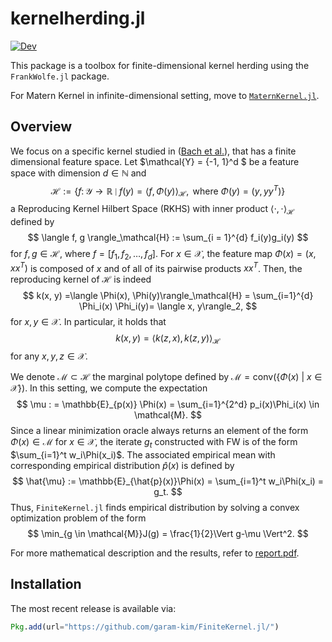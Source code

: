# kernelherding.jl

[![Dev](https://img.shields.io/badge/docs-dev-blue.svg)](https://garam-kim.github.io/FiniteKernel.jl/dev/)



This package is a toolbox for finite-dimensional kernel herding using the $\texttt{FrankWolfe.jl}$ package.

For Matern Kernel in infinite-dimensional setting, move to [$\texttt{MaternKernel.jl}$](https://github.com/garam-kim/MaternKernel.jl).



## Overview

We focus on a specific kernel studied in ([Bach et al.](https://icml.cc/2012/papers/683.pdf)), that has a finite dimensional feature space.
Let $\mathcal{Y} = \{-1, 1\}^d $ be a feature space with dimension $d \in \mathbb{N}$ and
$$
\mathcal{H}:= \left\lbrace f \colon \mathcal{Y} \to \mathbb{R} \mid f(y) = \langle f, \Phi(y) \rangle_\mathcal{H}, \text{ where } \Phi(y)=(y, yy^T) \right\rbrace
$$
a Reproducing Kernel Hilbert Space (RKHS) with inner product $\langle \cdot, \cdot \rangle_\mathcal{H}$ defined by
$$
\langle f, g \rangle_\mathcal{H} := \sum_{i = 1}^{d} f_i(y)g_i(y)
$$
for $f, g \in \mathcal{H}$, where $f = [f_1, f_2, \ldots, f_d]$. For $x \in \mathcal{X}$, the feature map $\Phi(x)=(x,xx^T)$ is composed of $x$ and of all of its pairwise products $xx^T$. Then, the reproducing kernel of $\mathcal{H}$ is indeed
$$
k(x, y) =\langle \Phi(x), \Phi(y)\rangle_\mathcal{H} = \sum_{i=1}^{d} \Phi_i(x) \Phi_i(y)= \langle x, y\rangle_2,
$$
for $x,y \in \mathcal{X}$. In particular, it holds that
$$
k(x,y) = \big\langle k(z, x), k(z, y) \big\rangle_\mathcal{H}
$$
for any $x, y, z\in \mathcal{X}$.  

We denote $\mathcal{M} \subset \mathcal{H}$ the marginal polytope defined by $\mathcal{M} = \text{conv}\left(\{ \Phi(x) \ |\  x \in \mathcal{X}\}\right)$. In this setting, we compute the expectation
$$
\mu : = \mathbb{E}_{p(x)} \Phi(x) = \sum_{i=1}^{2^d} p_i(x)\Phi_i(x) \in \mathcal{M}.
$$
Since a linear minimization oracle always returns an element of the form $\Phi(x) \in \mathcal{M}$ for $x \in \mathcal{X}$, the iterate $g_t$ constructed with FW is of the form $\sum_{i=1}^t w_i\Phi(x_i)$. The associated empirical mean with corresponding empirical distribution $\hat{p}(x)$ is defined by
$$
\hat{\mu} := \mathbb{E}_{\hat{p}(x)}\Phi(x) = \sum_{i=1}^t w_i\Phi(x_i) = g_t.
$$
Thus, $\texttt{FiniteKernel.jl}$ finds empirical distribution by solving a convex optimization problem of the form
$$
\min_{g \in \mathcal{M}}J(g) = \frac{1}{2}\Vert g-\mu \Vert^2.
$$


For more mathematical description and the results, refer to [report.pdf](https://github.com/garam-kim/FiniteKernel.jl/blob/main/report.pdf).



## Installation

The most recent release is available via:

```julia
Pkg.add(url="https://github.com/garam-kim/FiniteKernel.jl/")
```
